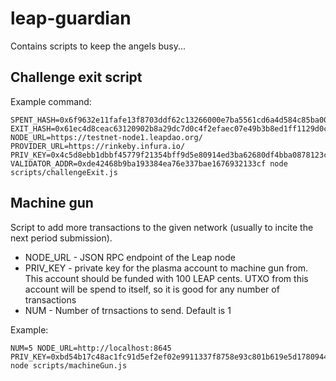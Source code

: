 # leap-guardian
Contains scripts to keep the angels busy...

## Challenge exit script
Example command:
```
SPENT_HASH=0x6f9632e11fafe13f8703ddf62c13266000e7ba5561cd6a4d584c85ba002f181f EXIT_HASH=0x61ec4d8ceac63120902b8a29dc7d0c4f2efaec07e49b3b8ed1ff1129d0c697f1 NODE_URL=https://testnet-node1.leapdao.org/ PROVIDER_URL=https://rinkeby.infura.io/ PRIV_KEY=0x4c5d8ebb1dbbf45779f21354bff9d5e80914ed3ba62680df4bba0878123c8407 VALIDATOR_ADDR=0xde42468b9ba193384ea76e337bae1676932133cf node scripts/challengeExit.js
```

## Machine gun
Script to add more transactions to the given network (usually to incite the next period submission). 
- NODE_URL - JSON RPC endpoint of the Leap node
- PRIV_KEY - private key for the plasma account to machine gun from. This account should be funded with 100 LEAP cents.
UTXO from this account will be spend to itself, so it is good for any number of transactions
- NUM - Number of trnsactions to send. Default is 1
  
Example:
 
```
NUM=5 NODE_URL=http://localhost:8645 PRIV_KEY=0xbd54b17c48ac1fc91d5ef2ef02e9911337f8758e93c801b619e5d178094486cc node scripts/machineGun.js
```